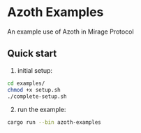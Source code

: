 # Azoth Examples
An example use of Azoth in Mirage Protocol

## Quick start

1. initial setup:
```bash
cd examples/
chmod +x setup.sh
./complete-setup.sh
```

2. run the example:
```bash
cargo run --bin azoth-examples
```
